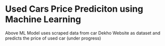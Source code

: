 # Used Cars Price Prediciton using Machine Learning
Above ML Model uses scraped data from car Dekho Website as dataset and predicts the price of used car
(under progress)
